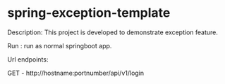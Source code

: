 # spring-exception-template

Description: This project is developed to demonstrate exception feature.

Run : run as normal springboot app.

Url endpoints:

GET - http://hostname:portnumber/api/v1/login
